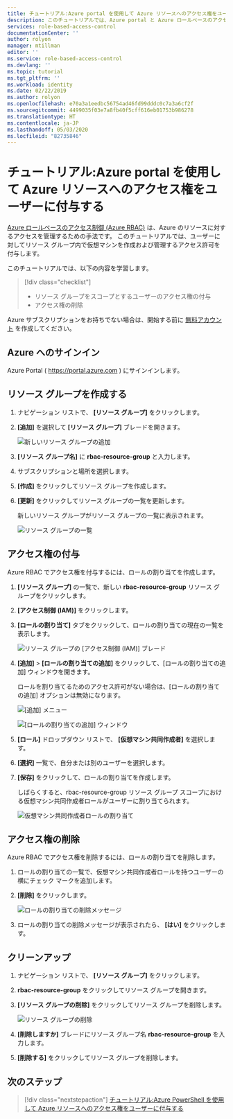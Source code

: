 ```yaml
---
title: チュートリアル:Azure portal を使用して Azure リソースへのアクセス権をユーザーに付与する - Azure RBAC
description: このチュートリアルでは、Azure portal と Azure ロールベースのアクセス制御 (Azure RBAC) を使用して、Azure リソースへのアクセス権をユーザーに付与する方法について説明します。
services: role-based-access-control
documentationCenter: ''
author: rolyon
manager: mtillman
editor: ''
ms.service: role-based-access-control
ms.devlang: ''
ms.topic: tutorial
ms.tgt_pltfrm: ''
ms.workload: identity
ms.date: 02/22/2019
ms.author: rolyon
ms.openlocfilehash: e70a3a1eedbc56754ad46fd99dddc0c7a3a6cf2f
ms.sourcegitcommit: 4499035f03e7a8fb40f5cff616eb01753b986278
ms.translationtype: HT
ms.contentlocale: ja-JP
ms.lasthandoff: 05/03/2020
ms.locfileid: "82735846"
---
```

# <a name="tutorial-grant-a-user-access-to-azure-resources-using-the-azure-portal"></a>チュートリアル:Azure portal を使用して Azure リソースへのアクセス権をユーザーに付与する

[Azure ロールベースのアクセス制御 (Azure RBAC)](overview.md) は、Azure のリソースに対するアクセスを管理するための手法です。 このチュートリアルでは、ユーザーに対してリソース グループ内で仮想マシンを作成および管理するアクセス許可を付与します。

このチュートリアルでは、以下の内容を学習します。

> [!div class="checklist"]
> * リソース グループをスコープとするユーザーのアクセス権の付与
> * アクセス権の削除

Azure サブスクリプションをお持ちでない場合は、開始する前に [無料アカウント](https://azure.microsoft.com/free/?WT.mc_id=A261C142F) を作成してください。

## <a name="sign-in-to-azure"></a>Azure へのサインイン

Azure Portal ( https://portal.azure.com ) にサインインします。

## <a name="create-a-resource-group"></a>リソース グループを作成する

1. ナビゲーション リストで、 **[リソース グループ]** をクリックします。

1. **[追加]** を選択して **[リソース グループ]** ブレードを開きます。

   ![新しいリソース グループの追加](./media/quickstart-assign-role-user-portal/resource-group.png)

1. **[リソース グループ名]** に **rbac-resource-group** と入力します。

1. サブスクリプションと場所を選択します。

1. **[作成]** をクリックしてリソース グループを作成します。

1. **[更新]** をクリックしてリソース グループの一覧を更新します。

   新しいリソース グループがリソース グループの一覧に表示されます。

   ![リソース グループの一覧](./media/quickstart-assign-role-user-portal/resource-group-list.png)

## <a name="grant-access"></a>アクセス権の付与

Azure RBAC でアクセス権を付与するには、ロールの割り当てを作成します。

1. **[リソース グループ]** の一覧で、新しい **rbac-resource-group** リソース グループをクリックします。

1. **[アクセス制御 (IAM)]** をクリックします。

1. **[ロールの割り当て]** タブをクリックして、ロールの割り当ての現在の一覧を表示します。

   ![リソース グループの [アクセス制御 (IAM)] ブレード](./media/quickstart-assign-role-user-portal/access-control.png)

1. **[追加]**  >  **[ロールの割り当ての追加]** をクリックして、[ロールの割り当ての追加] ウィンドウを開きます。

   ロールを割り当てるためのアクセス許可がない場合は、[ロールの割り当ての追加] オプションは無効になります。

   ![[追加] メニュー](./media/role-assignments-portal/add-menu.png)

   ![[ロールの割り当ての追加] ウィンドウ](./media/quickstart-assign-role-user-portal/add-role-assignment.png)

1. **[ロール]** ドロップダウン リストで、 **[仮想マシン共同作成者]** を選択します。

1. **[選択]** 一覧で、自分または別のユーザーを選択します。

1. **[保存]** をクリックして、ロールの割り当てを作成します。

   しばらくすると、rbac-resource-group リソース グループ スコープにおける仮想マシン共同作成者ロールがユーザーに割り当てられます。

   ![仮想マシン共同作成者ロールの割り当て](./media/quickstart-assign-role-user-portal/vm-contributor-assignment.png)

## <a name="remove-access"></a>アクセス権の削除

Azure RBAC でアクセス権を削除するには、ロールの割り当てを削除します。

1. ロールの割り当ての一覧で、仮想マシン共同作成者ロールを持つユーザーの横にチェック マークを追加します。

1. **[削除]** をクリックします。

   ![ロールの割り当ての削除メッセージ](./media/quickstart-assign-role-user-portal/remove-role-assignment.png)

1. ロールの割り当ての削除メッセージが表示されたら、 **[はい]** をクリックします。

## <a name="clean-up"></a>クリーンアップ

1. ナビゲーション リストで、 **[リソース グループ]** をクリックします。

1. **rbac-resource-group** をクリックしてリソース グループを開きます。

1. **[リソース グループの削除]** をクリックしてリソース グループを削除します。

   ![リソース グループの削除](./media/quickstart-assign-role-user-portal/delete-resource-group.png)

1. **[削除しますか]** ブレードにリソース グループ名 **rbac-resource-group** を入力します。

1. **[削除する]** をクリックしてリソース グループを削除します。

## <a name="next-steps"></a>次のステップ

> [!div class="nextstepaction"]
> [チュートリアル:Azure PowerShell を使用して Azure リソースへのアクセス権をユーザーに付与する](tutorial-role-assignments-user-powershell.md)
